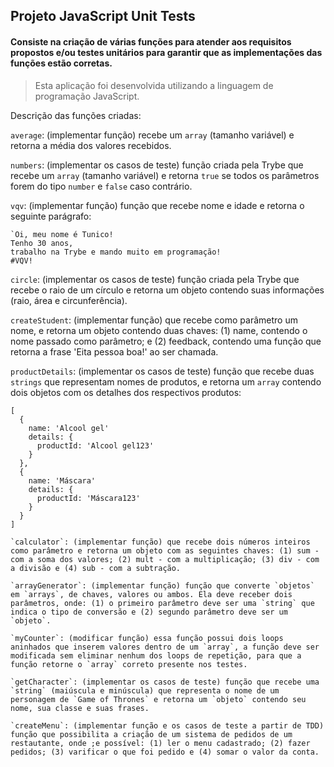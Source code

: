## Projeto JavaScript Unit Tests

#### Consiste na criação de várias funções para atender aos requisitos propostos e/ou testes unitários para garantir que as implementações das funções estão corretas.
> Esta aplicação foi desenvolvida utilizando a linguagem de programação JavaScript.

Descrição das funções criadas: 

`average`: (implementar função) recebe um `array` (tamanho variável) e retorna a média dos valores recebidos.

`numbers`: (implementar os casos de teste) função criada pela Trybe que recebe um `array` (tamanho variável) e retorna `true` se todos os parâmetros forem do tipo `number` e `false` caso contrário.

`vqv`: (implementar função) função que recebe nome e idade e retorna o seguinte parágrafo:

```
`Oi, meu nome é Tunico!
Tenho 30 anos,
trabalho na Trybe e mando muito em programação!
#VQV!
```

`circle`: (implementar os casos de teste) função criada pela Trybe que recebe o raio de um círculo e retorna um objeto contendo suas informações (raio, área e circunferência). 

`createStudent`: (implementar função) que recebe como parâmetro um nome, e retorna um objeto contendo duas chaves: (1) name, contendo o nome passado como parâmetro; e (2) feedback, contendo uma função que retorna a frase 'Eita pessoa boa!' ao ser chamada.

`productDetails`: (implementar os casos de teste) função que recebe duas `strings` que representam nomes de produtos, e retorna um `array` contendo dois objetos com os detalhes dos respectivos produtos:

```
[
  {
    name: 'Alcool gel'
    details: {
      productId: 'Alcool gel123'
    }
  },
  {
    name: 'Máscara'
    details: {
      productId: 'Máscara123'
    }
  }
]

`calculator`: (implementar função) que recebe dois números inteiros como parâmetro e retorna um objeto com as seguintes chaves: (1) sum - com a soma dos valores; (2) mult - com a multiplicação; (3) div - com a divisão e (4) sub - com a subtração.

`arrayGenerator`: (implementar função) função que converte `objetos` em `arrays`, de chaves, valores ou ambos. Ela deve receber dois parâmetros, onde: (1) o primeiro parâmetro deve ser uma `string` que indica o tipo de conversão e (2) segundo parâmetro deve ser um `objeto`.

`myCounter`: (modificar função) essa função possui dois loops aninhados que inserem valores dentro de um `array`, a função deve ser modificada sem eliminar nenhum dos loops de repetição, para que a função retorne o `array` correto presente nos testes.

`getCharacter`: (implementar os casos de teste) função que recebe uma `string` (maiúscula e minúscula) que representa o nome de um personagem de `Game of Thrones` e retorna um `objeto` contendo seu nome, sua classe e suas frases.

`createMenu`: (implementar função e os casos de teste a partir de TDD) função que possibilita a criação de um sistema de pedidos de um restautante, onde ;e possível: (1) ler o menu cadastrado; (2) fazer pedidos; (3) varificar o que foi pedido e (4) somar o valor da conta.

